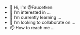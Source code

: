 - 👋 Hi, I’m @Faucetken
- 👀 I’m interested in ...
- 🌱 I’m currently learning ...
- 💞️ I’m looking to collaborate on ...
- 📫 How to reach me ...

<!---
Faucetken/Faucetken is a ✨ special ✨ repository because its `README.md` (this file) appears on your GitHub profile.
You can click the Preview link to take a look at your changes.
--->
